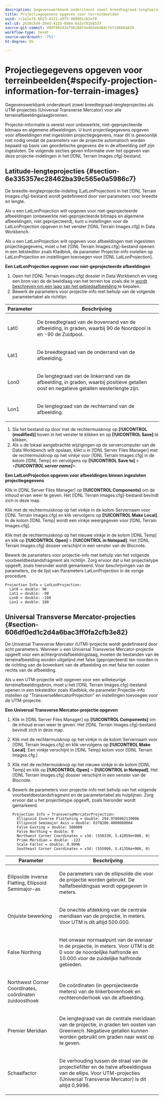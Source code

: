 ```yaml
---
description: Gegevenswerkbank ondersteunt zowel breedtegraad-lengteprojecties als UTM-projecties (Universal Transverse Mercator) voor alle terreinafbeeldingslaagbronnen.
title: Projectiegegevens opgeven voor terreinbeelden
uuid: cc1e1e35-6b23-4121-a9f5-489001cb2ef8
exl-id: 2638c5d4-164d-411b-8464-0a3af81b6537
source-git-commit: d9df90242ef96188f4e4b5e6d04cfef196b0a628
workflow-type: tm+mt
source-wordcount: '751'
ht-degree: 0%

---
```


# Projectiegegevens opgeven voor terreinbeelden{#specify-projection-information-for-terrain-images}

Gegevenswerkbank ondersteunt zowel breedtegraad-lengteprojecties als UTM-projecties (Universal Transverse Mercator) voor alle terreinafbeeldingslaagbronnen.

Projectie-informatie is vereist voor onbewerkte, niet-geprojecteerde bitmaps en algemene afbeeldingen. U kunt projectiegegevens opgeven voor afbeeldingen met ingesloten projectiegegevens, maar dit is gewoonlijk niet nodig omdat de parameters van de projectie automatisch worden bepaald op basis van geordetische gegevens die in de afbeelding zelf zijn ingesloten. De volgende secties geven informatie over het opgeven van deze projectie-indelingen in het [!DNL Terrain Images.cfg]-bestand.

## Latitude-lengteprojecties {#section-6e335357ec28462ba39c565e0a5986c7}

De breedte-lengteprojectie-indeling (LatLonProjection) in het [!DNL Terrain Images.cfg]-bestand wordt gedefinieerd door vier parameters voor breedte en lengte.

Als u een LatLonProjection wilt opgeven voor niet-geprojecteerde afbeeldingen (onbewerkte niet-geprojecteerde bitmaps en algemene afbeeldingen, niet geprojecteerd), kunt u instellingen voor de LatLonProjection opgeven in het venster [!DNL Terrain Images.cfg] in Data Workbench.

Als u een LatLonProjection wilt opgeven voor afbeeldingen met ingesloten projectiegegevens, moet u het [!DNL Terrain Images.cfg]-bestand openen in een teksteditor zoals Kladblok, de parameter Projectie-info instellen op LatLonProjection en instellingen toevoegen voor [!DNL LatLonProjection].

**Een LatLonProjection opgeven voor niet-geprojecteerde afbeeldingen**

1. Open het [!DNL Terrain Images.cfg] dossier in Data Workbench en voeg een bron van de de beeldlaag van het terrein toe zoals die in [wordt beschreven om een laag van het gebiedsafbeelding ](../../../../home/c-get-started/c-im-layers/c-ter-img-layers/c-ter-img-layers.md#concept-f4b3a20969354ca38955e3fd5beb0f4f) te bepalen.
1. Bewerk de parameters voor projectie-info met behulp van de volgende parametertabel als richtlijn:

<table id="table_32F6EADB2DA34592ABD6FFAC9E00BB27"> 
 <thead> 
  <tr> 
   <th colname="col1" class="entry"> Parameter </th> 
   <th colname="col2" class="entry"> Beschrijving </th> 
  </tr>
 </thead>
 <tbody> 
  <tr> 
   <td colname="col1"> <p>Lat0 </p> </td> 
   <td colname="col2"> <p>De breedtegraad van de bovenrand van de afbeelding, in graden, waarbij 90 de Noordpool is en -90 de Zuidpool. </p> </td> 
  </tr> 
  <tr> 
   <td colname="col1"> <p>Lat1 </p> </td> 
   <td colname="col2"> <p>De breedtegraad van de onderrand van de afbeelding. </p> </td> 
  </tr> 
  <tr> 
   <td colname="col1"> <p>Lon0 </p> </td> 
   <td colname="col2"> <p>De lengtegraad van de linkerrand van de afbeelding, in graden, waarbij positieve getallen oost en negatieve getallen westerlengte zijn. </p> </td> 
  </tr> 
  <tr> 
   <td colname="col1"> <p>Lon1 </p> </td> 
   <td colname="col2"> <p>De lengtegraad van de rechterrand van de afbeelding. </p> </td> 
  </tr> 
 </tbody> 
</table>

1. Sla het bestand op door met de rechtermuisknop op **[!UICONTROL (modified)]** boven in het venster te klikken en op **[!UICONTROL Save]** te klikken.
1. Als u de lokaal aangebrachte wijzigingen op de servercomputer van de Data Workbench wilt opslaan, klikt u in [!DNL Server Files Manager] met de rechtermuisknop op het vinkje voor [!DNL Terrain Images.cfg] in de kolom [!DNL Temp] en vervolgens op **[!UICONTROL Save to]** > *&lt;**[!UICONTROL server name]**>*.

**Een LatLonProjection opgeven voor afbeeldingen binnen ingesloten projectiegegevens**

Klik in [!DNL Server Files Manager] op **[!UICONTROL Components]** om de inhoud ervan weer te geven. Het [!DNL Terrain Images.cfg]-bestand bevindt zich in deze map.

Klik met de rechtermuisknop op het vinkje in de kolom Servernaam voor [!DNL Terrain Images.cfg] en klik vervolgens op **[!UICONTROL Make Local]**. In de kolom [!DNL Temp] wordt een vinkje weergegeven voor [!DNL Terrain Images.cfg].

Klik met de rechtermuisknop op het nieuwe vinkje in de kolom [!DNL Temp] en klik op **[!UICONTROL Open]** > **[!UICONTROL in Notepad]**. Het [!DNL Terrain Images.cfg] dossier verschijnt in een venster van de Blocnote.

Bewerk de parameters voor projectie-info met behulp van het volgende voorbeeldbestandsfragment als richtlijn. Zorg ervoor dat u het projectietype opgeeft, zoals hieronder wordt gemarkeerd. Voor beschrijvingen van de parameters, zie de lijst van Parameters LatLonProjection in de vorige procedure.

```
Projection Info = LatLonProjection:
  Lat0 = double: 90
  Lat1 = double: -90
  Lon0 = double: -180
  Lon1 = double: 180
```

## Universal Transverse Mercator-projecties {#section-606df0ed1c2d4a6bac3ff0fa2cfb3e82}

De Universal Transverse Mercator (UTM)-projectie wordt gedefinieerd door acht parameters. Wanneer u een Universal Transverse Mercator-projectie opgeeft voor een achtergrondafbeeldingslaag, moeten de bestanden van de terreinafbeelding worden uitgelijnd met false (geprojecteerd) ten noorden in de richting van de bovenkant van de afbeelding en met false ten oosten rechts van de afbeelding.

Als u een UTM-projectie wilt opgeven voor een willekeurige terreinafbeeldingsbron, moet u het [!DNL Terrain Images.cfg]-bestand openen in een teksteditor zoals Kladblok, de parameter Projectie-info instellen op &quot;TransverseMercatorProjection&quot; en instellingen toevoegen voor de UTM-projectie.

**Een Universal Transverse Mercator-projectie opgeven**

1. Klik in [!DNL Server Files Manager] op **[!UICONTROL Components]** om de inhoud ervan weer te geven. Het [!DNL Terrain Images.cfg]-bestand bevindt zich in deze map.
1. Klik met de rechtermuisknop op het vinkje in de kolom Servernaam voor [!DNL Terrain Images.cfg] en klik vervolgens op **[!UICONTROL Make Local]**. Een vinkje verschijnt in [!DNL Temp] kolom voor [!DNL Terrain Images.cfg.]
1. Klik met de rechtermuisknop op het nieuwe vinkje in de kolom [!DNL Temp] en klik op **[!UICONTROL Open]** > **[!UICONTROL in Notepad]**. Het [!DNL Terrain Images.cfg] dossier verschijnt in een venster van de Blocnote.
1. Bewerk de parameters voor projectie-info met behulp van het volgende voorbeeldbestandsfragment en de parametertabel als hulplijnen. Zorg ervoor dat u het projectietype opgeeft, zoals hieronder wordt gemarkeerd.

   ```
   Projection Info = TransverseMercatorProjection:
     Ellipsoid Inverse Flattening = double: 294.9786982139006
     Ellipsoid Semimajor Axis = double: 6378206.4000000004
     False Easting = double: 500000
     False Northing = double: 0
     Northwest Corner Coordinates = v3d: (550339, 5.42059e+006, 0)
     Prime Meridian = double: -123
     Scale Factor = double: 0.9996
     Southeast Corner Coordinates = v3d: (555099, 5.41356e+006, 0)
   ```

<table id="table_71AEEAE808B9436B9846987A54D5D1D2"> 
 <thead> 
  <tr> 
   <th colname="col1" class="entry"> Parameter </th> 
   <th colname="col2" class="entry"> Beschrijving </th> 
  </tr>
 </thead>
 <tbody> 
  <tr> 
   <td colname="col1"> <p>Ellipsoïde inverse Flatting, Ellipsoid Semimajor-as </p> </td> 
   <td colname="col2"> <p>De parameters van de ellipsoïde die voor de projectie worden gebruikt. De halfafbeeldingsas wordt opgegeven in meters. </p> </td> 
  </tr> 
  <tr> 
   <td colname="col1"> <p>Onjuiste bewerking </p> </td> 
   <td colname="col2"> <p>De onechte afdekking van de centrale meridiaan van de projectie, in meters. Voor UTM is dit altijd 500.000. </p> </td> 
  </tr> 
  <tr> 
   <td colname="col1"> <p>False Northing </p> </td> 
   <td colname="col2"> <p>Het onwaar normaalpunt van de evenaar in de projectie, in meters. Voor UTM is dit 0 voor de noordelijke halfronde en 10.000 voor de zuidelijke halfronde gebieden. </p> </td> 
  </tr> 
  <tr> 
   <td colname="col1"> <p>Northwest Corner Coordinates, coördinaten zuidoosthoek </p> </td> 
   <td colname="col2"> <p>De coördinaten (in geprojecteerde meters) van de linkerbovenhoek en rechteronderhoek van de afbeelding. </p> </td> 
  </tr> 
  <tr> 
   <td colname="col1"> <p>Premier Meridian </p> </td> 
   <td colname="col2"> <p>De lengtegraad van de centrale meridiaan van de projectie, in graden ten oosten van Greenwich. Negatieve getallen kunnen worden gebruikt om graden naar west op te geven. </p> </td> 
  </tr> 
  <tr> 
   <td colname="col1"> <p>Schaalfactor </p> </td> 
   <td colname="col2"> <p>De verhouding tussen de straal van de projectiefilter en de halve afbeeldingsas van de ellips. Voor UTM-projecties (Universal Transverse Mercator) is dit altijd 0,9996. </p> </td> 
  </tr> 
 </tbody> 
</table>
